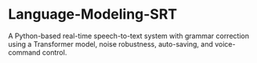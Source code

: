 # Language-Modeling-SRT
A Python-based real-time speech-to-text system with grammar correction using a Transformer model, noise robustness, auto-saving, and voice-command control.

